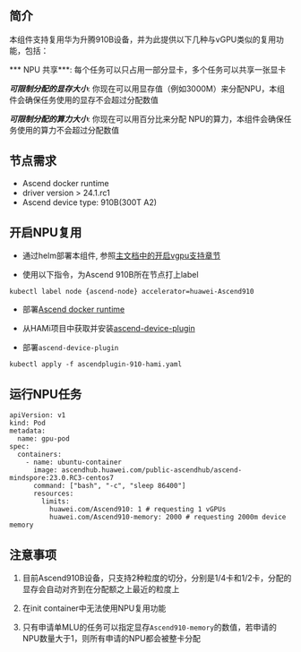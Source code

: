 ## 简介

本组件支持复用华为升腾910B设备，并为此提供以下几种与vGPU类似的复用功能，包括：

*** NPU 共享***: 每个任务可以只占用一部分显卡，多个任务可以共享一张显卡

***可限制分配的显存大小***: 你现在可以用显存值（例如3000M）来分配NPU，本组件会确保任务使用的显存不会超过分配数值

***可限制分配的算力大小***: 你现在可以用百分比来分配 NPU的算力，本组件会确保任务使用的算力不会超过分配数值

## 节点需求

* Ascend docker runtime
* driver version > 24.1.rc1
* Ascend device type: 910B(300T A2)

## 开启NPU复用

* 通过helm部署本组件, 参照[主文档中的开启vgpu支持章节](https://github.com/Project-HAMi/HAMi/blob/master/README_cn.md#kubernetes开启vgpu支持)

* 使用以下指令，为Ascend 910B所在节点打上label
```
kubectl label node {ascend-node} accelerator=huawei-Ascend910
```

* 部署[Ascend docker runtime](https://gitee.com/ascend/ascend-docker-runtime)

* 从HAMi项目中获取并安装[ascend-device-plugin](https://github.com/Project-HAMi/ascend-device-plugin/blob/master/build/ascendplugin-910-hami.yaml)

* 部署`ascend-device-plugin`

```
kubectl apply -f ascendplugin-910-hami.yaml
```


## 运行NPU任务

```
apiVersion: v1
kind: Pod
metadata:
  name: gpu-pod
spec:
  containers:
    - name: ubuntu-container
      image: ascendhub.huawei.com/public-ascendhub/ascend-mindspore:23.0.RC3-centos7
      command: ["bash", "-c", "sleep 86400"]
      resources:
        limits:
          huawei.com/Ascend910: 1 # requesting 1 vGPUs
          huawei.com/Ascend910-memory: 2000 # requesting 2000m device memory
```

## 注意事项

1. 目前Ascend910B设备，只支持2种粒度的切分，分别是1/4卡和1/2卡，分配的显存会自动对齐到在分配额之上最近的粒度上

2. 在init container中无法使用NPU复用功能

3. 只有申请单MLU的任务可以指定显存`Ascend910-memory`的数值，若申请的NPU数量大于1，则所有申请的NPU都会被整卡分配 

